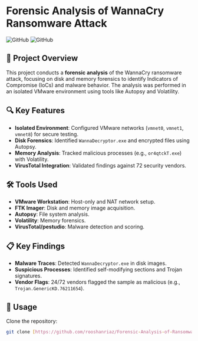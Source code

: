 # Forensic Analysis of WannaCry Ransomware Attack  
![GitHub](https://img.shields.io/badge/Language-LaTeX-blue) ![GitHub](https://img.shields.io/badge/Tools-Autopsy%2C%20Volatility%2C%20FTK%20Imager-orange)  

## 📝 Project Overview  
This project conducts a **forensic analysis** of the WannaCry ransomware attack, focusing on disk and memory forensics to identify Indicators of Compromise (IoCs) and malware behavior. The analysis was performed in an isolated VMware environment using tools like Autopsy and Volatility.  

## 🔍 Key Features  
- **Isolated Environment**: Configured VMware networks (`vmnet0`, `vmnet1`, `vmnet8`) for secure testing.  
- **Disk Forensics**: Identified `WannaDecryptor.exe` and encrypted files using Autopsy.  
- **Memory Analysis**: Tracked malicious processes (e.g., `or4qtckT.exe`) with Volatility.  
- **VirusTotal Integration**: Validated findings against 72 security vendors.  

## 🛠️ Tools Used  
- **VMware Workstation**: Host-only and NAT network setup.  
- **FTK Imager**: Disk and memory image acquisition.  
- **Autopsy**: File system analysis.  
- **Volatility**: Memory forensics.  
- **VirusTotal/pestudio**: Malware detection and scoring.  

## 📋 Key Findings  
- **Malware Traces**: Detected `WannaDecryptor.exe` in disk images.  
- **Suspicious Processes**: Identified self-modifying sections and Trojan signatures.  
- **Vendor Flags**: 24/72 vendors flagged the sample as malicious (e.g., `Trojan.GenericKD.76211654`).  

## 🚀 Usage  
Clone the repository:  
   ```bash  
   git clone [https://github.com/rooshanriaz/Forensic-Analysis-of-Ransomware-Attack]  
